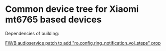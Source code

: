 Common device tree for Xiaomi mt6765 based devices
==============

Dependencies of building:

[FW/B audioservice patch to add "ro.config.ring_notification_vol_steps" prop](https://github.com/myst33d/AudioServicePatch)
